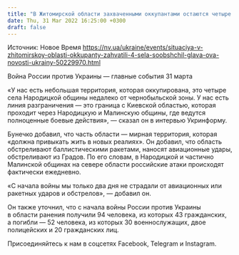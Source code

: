 ```yaml
---
title: "В Житомирской области захваченными оккупантами остаются четыре села — глава ОВА"
date: Thu, 31 Mar 2022 16:25:00 +0300
draft: false
---
```

Источник: Новое Время https://nv.ua/ukraine/events/situaciya-v-zhitomirskoy-oblasti-okkupanty-zahvatili-4-sela-soobshchil-glava-ova-novosti-ukrainy-50229970.html


Война России против Украины — главные события 31 марта

«У нас есть небольшая территория, которая оккупирована, это четыре села Народицкой общины недалеко от чернобыльской зоны. У нас есть линия разграничения — это граница с Киевской областью, которая проходит через Народицкую и Малинскую общины, где ведутся полноценные боевые действия», — сказал он в интервью Укринформу.

Бунечко добавил, что часть области — мирная территория, которая «должна привыкать жить в новых реалиях». Он добавил, что область обстреливают баллистическими ракетами, наносят авиационные удары, обстреливают из Градов. По его словам, в Народицкой и частично Малинской общинах на севере области российские атаки происходят фактически ежедневно. 

«С начала войны мы только два дня не страдали от авиационных или ракетных ударов и обстрелов», — добавил он.

Он также уточнил, что с начала войны России против Украины в области ранения получили 94 человека, из которых 43 гражданских, а погибли — 52 человека, из которых 30 военнослужащих, двое полицейских и 20 гражданских лиц.

Присоединяйтесь к нам в соцсетях Facebook, Telegram и Instagram.
